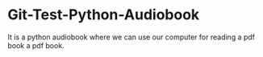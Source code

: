 # Git-Test-Python-Audiobook
It is a python audiobook where we can use our computer for reading a pdf book a pdf book.
